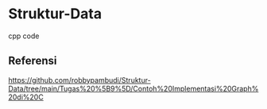 # Struktur-Data
cpp code

## Referensi
https://github.com/robbypambudi/Struktur-Data/tree/main/Tugas%20%5B9%5D/Contoh%20Implementasi%20Graph%20di%20C

